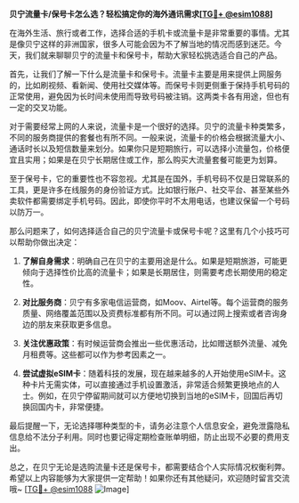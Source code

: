 **贝宁流量卡/保号卡怎么选？轻松搞定你的海外通讯需求[[TG💪+ @esim1088](https://t.me/s/esim1088)]**

在海外生活、旅行或者工作，选择合适的手机卡或流量卡是非常重要的事情。尤其是像贝宁这样的非洲国家，很多人可能会因为不了解当地的情况而感到迷茫。今天，我们就来聊聊贝宁的流量卡和保号卡，帮助大家轻松挑选适合自己的产品。

首先，让我们了解一下什么是流量卡和保号卡。流量卡主要是用来提供上网服务的，比如刷视频、看新闻、使用社交媒体等。而保号卡则更侧重于保持手机号码的正常使用，避免因为长时间未使用而导致号码被注销。这两类卡各有用途，但也有一定的交叉功能。

对于需要经常上网的人来说，流量卡是一个很好的选择。贝宁的流量卡种类繁多，不同的服务商提供的套餐也有所不同。一般来说，流量卡的价格会根据流量大小、通话时长以及短信数量来划分。如果你只是短期旅行，可以选择小流量包，价格便宜且实用；如果是在贝宁长期居住或工作，那么购买大流量套餐可能更为划算。

至于保号卡，它的重要性也不容忽视。尤其是在国外，手机号码不仅是日常联系的工具，更是许多在线服务的身份验证方式。比如银行账户、社交平台、甚至某些外卖软件都需要绑定手机号码。因此，即使你平时不太用电话，也建议保留一个号码以防万一。

那么问题来了，如何选择适合自己的贝宁流量卡或保号卡呢？这里有几个小技巧可以帮助你做出决定：

1. **了解自身需求**：明确自己在贝宁的主要用途是什么。如果是短期旅游，可能更倾向于选择性价比高的流量卡；如果是长期居住，则需要考虑长期使用的稳定性。
   
2. **对比服务商**：贝宁有多家电信运营商，如Moov、Airtel等。每个运营商的服务质量、网络覆盖范围以及资费标准都有所不同。可以通过网上搜索或者咨询身边的朋友来获取更多信息。

3. **关注优惠政策**：有时候运营商会推出一些优惠活动，比如赠送额外流量、减免月租费等。这些都可以作为参考因素之一。

4. **尝试虚拟eSIM卡**：随着科技的发展，现在越来越多的人开始使用eSIM卡。这种卡片无需实体，可以直接通过手机设置激活，非常适合频繁更换地点的人士。例如，在贝宁停留期间就可以方便地切换到当地的eSIM卡，回国后再切换回国内卡，非常便捷。

最后提醒一下，无论选择哪种类型的卡，请务必注意个人信息安全，避免泄露隐私信息给不法分子利用。同时也要记得定期检查账单明细，防止出现不必要的费用支出。

总之，在贝宁无论是选购流量卡还是保号卡，都需要结合个人实际情况权衡利弊。希望以上内容能够为大家提供一定帮助！如果你还有其他疑问，欢迎随时留言交流哦~ [[TG💪+ @esim1088](https://t.me/s/esim1088) ![Image](https://i.postimg.cc/4NQfJmqS/Snipaste-2025-05-13-00-14-12.png)]